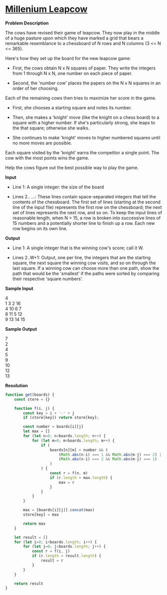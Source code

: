 # [Millenium Leapcow](http://poj.org/problem?id=2111)

**Problem Description**

The cows have revised their game of leapcow. They now play in the middle of a huge pasture upon which they have marked a grid that bears a remarkable resemblance to a chessboard of N rows and N columns (3 <= N <= 365). 

Here's how they set up the board for the new leapcow game: 

* First, the cows obtain N x N squares of paper. They write the integers from 1 through N x N, one number on each piece of paper. 

* Second, the 'number cow' places the papers on the N x N squares in an order of her choosing. 

Each of the remaining cows then tries to maximize her score in the game. 

* First, she chooses a starting square and notes its number. 

* Then, she makes a 'knight' move (like the knight on a chess board) to a square with a higher number. If she's particularly strong, she leaps to the that square; otherwise she walks. 

* She continues to make 'knight' moves to higher numbered squares until no more moves are possible. 

Each square visited by the 'knight' earns the competitor a single point. The cow with the most points wins the game. 

Help the cows figure out the best possible way to play the game.

**Input**

* Line 1: A single integer: the size of the board 

* Lines 2.. ...: These lines contain space-separated integers that tell the contents of the chessboard. The first set of lines (starting at the second line of the input file) represents the first row on the chessboard; the next set of lines represents the next row, and so on. To keep the input lines of reasonable length, when N > 15, a row is broken into successive lines of 15 numbers and a potentially shorter line to finish up a row. Each new row begins on its own line. 

**Output**

* Line 1: A single integer that is the winning cow's score; call it W. 

* Lines 2..W+1: Output, one per line, the integers that are the starting square, the next square the winning cow visits, and so on through the last square. If a winning cow can choose more than one path, show the path that would be the 'smallest' if the paths were sorted by comparing their respective 'square numbers'.

**Sample Input**

4<br>
1 3 2 16<br>
4 10 6 7<br>
8 11 5 12<br>
9 13 14 15

**Sample Output**

7<br>
2<br>
4<br>
5<br>
9<br>
10<br>
12<br>
13

**Resolution**

```js
function get(boards) {
    const store = {}

    function f(i, j) {
        const key = i + '-' + j
        if (store[key]) return store[key];

        const number = boards[i][j]
        let max = []
        for (let n=0; n<boards.length; n++) {
            for (let m=0; m<boards.length; m++) {
                if (
                    boards[n][m] > number && (
                        (Math.abs(n-i) === 1 && Math.abs(m-j) === 2) ||
                        (Math.abs(n-i) === 2 && Math.abs(m-j) === 1)
                    )
                ) {
                    const r = f(n, m)
                    if (r.length > max.length) {
                        max = r
                    }
                }
            }
        }

        max = [boards[i][j]].concat(max)
        store[key] = max

        return max
    }

    let result = []
    for (let i=0; i<boards.length; i++) {
        for (let j=0; j<boards.length; j++) {
            const r = f(i, j)
            if (r.length > result.length) {
                result = r
            }
        }
    }

    return result
}
```